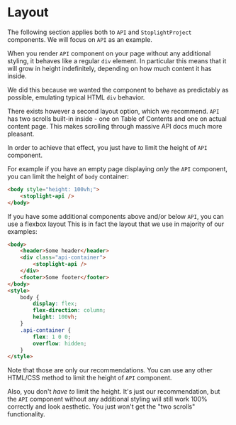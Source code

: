 # Layout

The following section applies both to `API` and `StoplightProject` components. We will focus on `API` as an example.

When you render `API` component on your page without any additional styling, it behaves like a regular `div` element. In particular this means that it will grow in height indefinitely, depending on how much content it has inside. 

We did this because we wanted the component to behave as predictably as possible, emulating typical HTML `div` behavior.

There exists however a second layout option, which we recommend. `API` has two scrolls built-in inside - one on Table of Contents and one on actual content page. This makes scrolling through massive API docs much more pleasant.

In order to achieve that effect, you just have to limit the height of `API` component. 

For example if you have an empty page displaying *only* the `API` component, you can limit the height of `body` container:

```html
<body style="height: 100vh;">
    <stoplight-api />
</body>
```

If you have some additional components above and/or below `API`, you can use a flexbox layout This is in fact the layout that we use in majority of our examples:

```html
<body>
    <header>Some header</header>
    <div class="api-container">
        <stoplight-api />
    </div>
    <footer>Some footer</footer>
</body>
<style>
    body {
        display: flex;
        flex-direction: column;
        height: 100vh;
    }
    .api-container {
        flex: 1 0 0;
        overflow: hidden;
    }
</style>
```

Note that those are only our recommendations. You can use any other HTML/CSS method to limit the height of `API` component.

Also, you don't *have to* limit the height. It's just our recommendation, but the `API` component without any additional styling will still work 100% correctly and look aesthetic. You just won't get the "two scrolls" functionality.

